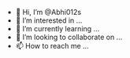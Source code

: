 - 👋 Hi, I’m @Abhi012s
- 👀 I’m interested in ...
- 🌱 I’m currently learning ...
- 💞️ I’m looking to collaborate on ...
- 📫 How to reach me ...

<!---
Abhi012s/Abhi012s is a ✨ special ✨ repository because its `README.md` (this file) appears on your GitHub profile.
You can click the Preview link to take a look at your changes.
--->
